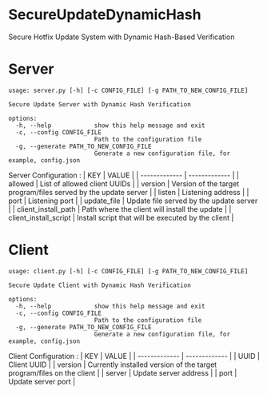 # SecureUpdateDynamicHash
Secure Hotfix Update System with Dynamic Hash-Based Verification
# Server
```
usage: server.py [-h] [-c CONFIG_FILE] [-g PATH_TO_NEW_CONFIG_FILE]

Secure Update Server with Dynamic Hash Verification

options:
  -h, --help            show this help message and exit
  -c, --config CONFIG_FILE
                        Path to the configuration file
  -g, --generate PATH_TO_NEW_CONFIG_FILE
                        Generate a new configuration file, for example, config.json
```
Server Configuration :
| KEY | VALUE |
| ------------- | ------------- | 
| allowed  | List of allowed client UUIDs    |
| version  | Version of the target program/files served by the update server |
| listen  | Listening address |
| port | Listening port |
| update_file | Update file served by the update server |
| client_install_path | Path where the client will install the update  |
| client_install_script | Install script that will be executed by the client |

# Client
```
usage: client.py [-h] [-c CONFIG_FILE] [-g PATH_TO_NEW_CONFIG_FILE]

Secure Update Client with Dynamic Hash Verification

options:
  -h, --help            show this help message and exit
  -c, --config CONFIG_FILE
                        Path to the configuration file
  -g, --generate PATH_TO_NEW_CONFIG_FILE
                        Generate a new configuration file, for example, config.json
```
Client Configuration :
| KEY | VALUE |
| ------------- | ------------- | 
| UUID  | Client UUID |
| version  | Currently installed version of the target program/files on the client |
| server | Update server address |
| port | Update server port |

